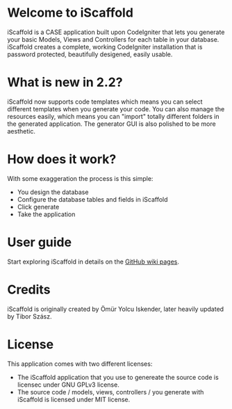 # Welcome to iScaffold
iScaffold is a CASE application built upon CodeIgniter that lets you generate your basic Models, Views and Controllers for each table in your database. iScaffold creates a complete, working CodeIgniter installation that is password protected, beautifully desigened, easily usable.

# What is new in 2.2?
iScaffold now supports code templates which means you can select different templates when you generate your code. You can also manage the resources easily, which means you can "import" totally different folders in the generated application. The generator GUI is also polished to be more aesthetic. 

# How does it work?
With some exaggeration the process is this simple:

* You design the database
* Configure the database tables and fields in iScaffold
* Click generate
* Take the application

# User guide
Start exploring iScaffold in details on the [GitHub wiki pages](https://github.com/kowdermeister/iScaffold/wiki).

# Credits
iScaffold is originally created by Ömür Yolcu Iskender, later heavily updated by Tibor Szász. 

# License
This application comes with two different licenses:

* The iScaffold application that you use to genereate the source code is licensec under GNU GPLv3 license.
* The source code / models, views, controllers / you generate with iScaffold is licensed under MIT license.
